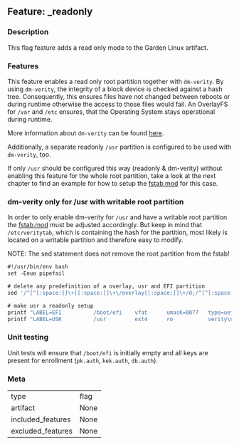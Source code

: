 ## Feature: _readonly
### Description
<website-feature>
This flag feature adds a read only mode to the Garden Linux artifact.
</website-feature>

### Features
This feature enables a read only root partition together with `dm-verity`. By using `dm-verity`, the integrity of a block device is checked against a hash tree. Consequently, this ensures files have not changed between reboots or during runtime otherwise the access to those files would fail. An OverlayFS for `/var` and `/etc` ensures, that the Operating System stays operational during runtime.

More information about `dm-verity` can be found [here](https://www.kernel.org/doc/html/latest/admin-guide/device-mapper/verity.html).

Additionally, a separate readonly `/usr` partition is configured to be used with `dm-verity`, too.

If only `/usr` should be configured this way (readonly & dm-verity) without enabling this feature for the whole root partition, take a look at the next chapter to find an example for how to setup the [fstab.mod](https://github.com/gardenlinux/gardenlinux/blob/main/features/_readonly/fstab.mod) for this case.

### dm-verity only for /usr with writable root partition
In order to only enable dm-verity for `/usr` and have a writable root partition the [fstab.mod](https://github.com/gardenlinux/gardenlinux/blob/main/features/_readonly/fstab.mod) must be adjusted accordingly. But keep in mind that `/etc/veritytab`, which is containing the hash for the partition, most likely is located on a writable partition and therefore easy to modify.

NOTE: The sed statement does not remove the root partition from the fstab!

```fstab.mod
#!/usr/bin/env bash
set -Eeuo pipefail

# delete any predefinition of a overlay, usr and EFI partition
sed '/^[^[:space:]]\+[[:space:]]\+\/overlay[[:space:]]\+/d;/^[^[:space:]]\+[[:space:]]\+\/usr[[:space:]]\+/d;/^[^[:space:]]\+[[:space:]]\+\/boot\/efi[[:space:]]\+/d'

# make usr a readonly setup
printf "LABEL=EFI          /boot/efi    vfat      umask=0077   type=uefi,size=96MiB\n"
printf "LABEL=USR          /usr         ext4      ro           verity\n"
```

### Unit testing
Unit tests will ensure that `/boot/efi` is initially empty and all keys are present for enrollment (`pk.auth`, `kek.auth`, `db.auth`).

### Meta
|||
|---|---|
|type|flag|
|artifact|None|
|included_features|None|
|excluded_features|None|
